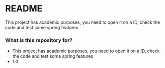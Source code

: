 # README #

This project has academic purposes, you need to open it on a ID, check the code and  test some spring features

### What is this repository for? ###

* This project has academic purposes, you need to open it on a ID, check the code and  test some spring features
* 1.0